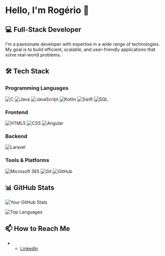 # Hello, I'm Rogério 👋
 
## 💻 Full-Stack Developer
 
I'm a passionate developer with expertise in a wide range of technologies. My goal is to build efficient, scalable, and user-friendly applications that solve real-world problems.
 
## 🛠️ Tech Stack
 
### Programming Languages
![C](https://img.shields.io/badge/-C-A8B9CC?style=flat-square&logo=c&logoColor=white)
![Java](https://img.shields.io/badge/-Java-007396?style=flat-square&logo=java&logoColor=white)
![JavaScript](https://img.shields.io/badge/-JavaScript-F7DF1E?style=flat-square&logo=javascript&logoColor=black)
![Kotlin](https://img.shields.io/badge/-Kotlin-0095D5?style=flat-square&logo=kotlin&logoColor=white)
![Swift](https://img.shields.io/badge/-Swift-FA7343?style=flat-square&logo=swift&logoColor=white)
![SQL](https://img.shields.io/badge/-SQL-4479A1?style=flat-square&logo=mysql&logoColor=white)
 
### Frontend
![HTML5](https://img.shields.io/badge/-HTML5-E34F26?style=flat-square&logo=html5&logoColor=white)
![CSS](https://img.shields.io/badge/-CSS-1572B6?style=flat-square&logo=css3&logoColor=white)
![Angular](https://img.shields.io/badge/-Angular-DD0031?style=flat-square&logo=angular&logoColor=white)
 
### Backend
![Laravel](https://img.shields.io/badge/-Laravel-FF2D20?style=flat-square&logo=laravel&logoColor=white)
 
### Tools & Platforms
![Microsoft 365](https://img.shields.io/badge/-Microsoft%20365-0078D4?style=flat-square&logo=microsoft-office&logoColor=white)
![Git](https://img.shields.io/badge/-Git-F05032?style=flat-square&logo=git&logoColor=white)
![GitHub](https://img.shields.io/badge/-GitHub-181717?style=flat-square&logo=github&logoColor=white)
 
## 📊 GitHub Stats
 
![Your GitHub Stats](https://github-readme-stats.vercel.app/api?username=YourGitHubUsername&show_icons=true&theme=radical)
 
![Top Languages](https://github-readme-stats.vercel.app/api/top-langs/?username=YourGitHubUsername&layout=compact&theme=radical)
 
 
## 📫 How to Reach Me
 
- - [LinkedIn](https://www.linkedin.com/in/rogerio-fonseca-39983427a/)
